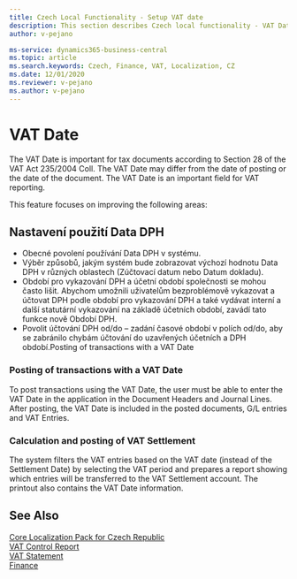 ```yaml
---
title: Czech Local Functionality - Setup VAT date
description: This section describes Czech local functionality - VAT Date and Setup of the VAT Date Feature.
author: v-pejano

ms-service: dynamics365-business-central
ms.topic: article
ms.search.keywords: Czech, Finance, VAT, Localization, CZ
ms.date: 12/01/2020
ms.reviewer: v-pejano
ms.author: v-pejano
---
```



# VAT Date

The VAT Date is important for tax documents according to Section 28 of the VAT Act 235/2004 Coll. The VAT Date may differ from the date of posting or the date of the document. The VAT Date is an important field for VAT reporting.

This feature focuses on improving the following areas:

## Nastavení použití Data DPH

- Obecné povolení používání Data DPH v systému.
- Výběr způsobů, jakým systém bude zobrazovat výchozí hodnotu Data DPH v různých oblastech (Zúčtovací datum nebo Datum dokladu).
- Období pro vykazování DPH a účetní období společnosti se mohou často lišit. Abychom umožnili uživatelům bezproblémově vykazovat a účtovat DPH podle období pro vykazování DPH a také vydávat interní a další statutární vykazování na základě účetních období, zavádí tato funkce nově Období DPH.
- Povolit účtování DPH od/do – zadání časové období v polích od/do, aby se zabránilo chybám účtování do uzavřených účetních a DPH období.Posting of transactions with a VAT Date 

### Posting of transactions with a VAT Date   

To post transactions using the VAT Date, the user must be able to enter the VAT Date in the application in the Document Headers and Journal Lines.
After posting, the VAT Date is included in the posted documents, G/L entries and VAT Entries.

### Calculation and posting of VAT Settlement

The system filters the VAT entries based on the VAT date (instead of the Settlement Date) by selecting the VAT period and prepares a report showing which entries will be transferred to the VAT Settlement account. The printout also contains the VAT Date information.

## See Also

[Core Localization Pack for Czech Republic](ui-extensions-core-localization-pack-cz.md)  
[VAT Control Report](how-to-create-vat-control-report.md)  
[VAT Statement](vat-statement.md)  
[Finance](../../finance.md)  
